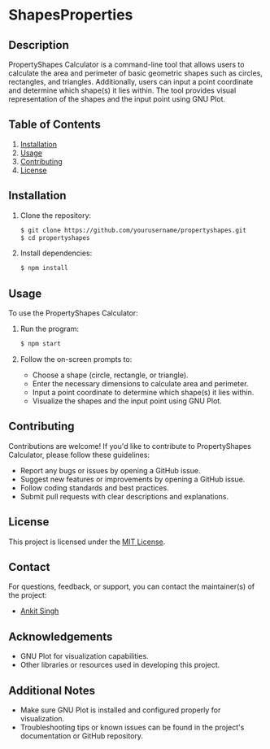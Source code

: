 # ShapesProperties



## Description

PropertyShapes Calculator is a command-line tool that allows users to calculate the area and perimeter of basic geometric shapes such as circles, rectangles, and triangles. Additionally, users can input a point coordinate and determine which shape(s) it lies within. The tool provides visual representation of the shapes and the input point using GNU Plot.

## Table of Contents

1. [Installation](#installation)
2. [Usage](#usage)
3. [Contributing](#contributing)
4. [License](#license)

## Installation

1. Clone the repository:

    ```bash
    $ git clone https://github.com/yourusername/propertyshapes.git
    $ cd propertyshapes
    ```

2. Install dependencies:

    ```bash
    $ npm install
    ```

## Usage

To use the PropertyShapes Calculator:

1. Run the program:

    ```bash
    $ npm start
    ```

2. Follow the on-screen prompts to:
   - Choose a shape (circle, rectangle, or triangle).
   - Enter the necessary dimensions to calculate area and perimeter.
   - Input a point coordinate to determine which shape(s) it lies within.
   - Visualize the shapes and the input point using GNU Plot.

## Contributing

Contributions are welcome! If you'd like to contribute to PropertyShapes Calculator, please follow these guidelines:

- Report any bugs or issues by opening a GitHub issue.
- Suggest new features or improvements by opening a GitHub issue.
- Follow coding standards and best practices.
- Submit pull requests with clear descriptions and explanations.

## License

This project is licensed under the [MIT License](LICENSE).

## Contact

For questions, feedback, or support, you can contact the maintainer(s) of the project:

- [Ankit Singh](mailto:ankit.singh@cctech.co.in)

## Acknowledgements

- GNU Plot for visualization capabilities.
- Other libraries or resources used in developing this project.

## Additional Notes

- Make sure GNU Plot is installed and configured properly for visualization.
- Troubleshooting tips or known issues can be found in the project's documentation or GitHub repository.
